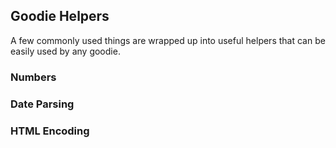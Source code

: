 ## Goodie Helpers

A few commonly used things are wrapped up into useful helpers that can be easily used by any goodie.

### Numbers


### Date Parsing


### HTML Encoding

